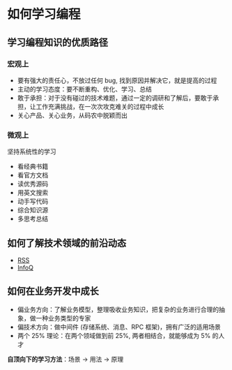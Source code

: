 # 如何学习编程

## 学习编程知识的优质路径

### 宏观上

- 要有强大的责任心，不放过任何 bug, 找到原因并解决它，就是提高的过程
- 主动的学习态度：要不断重构、优化、学习、总结
- 敢于承担：对于没有碰过的技术难题，通过一定的调研和了解后，要敢于承担，让工作充满挑战，在一次次攻克难关的过程中成长
- 关心产品、关心业务，从码农中脱颖而出

### 微观上

坚持系统性的学习

- 看经典书籍
- 看官方文档
- 读优秀源码
- 用英文搜索
- 动手写代码
- 综合知识源
- 多思考总结

## 如何了解技术领域的前沿动态

- [RSS](https://ohmyrss.com/)
- [InfoQ](https://www.infoq.cn/)

## 如何在业务开发中成长

- 偏业务方向：了解业务模型，整理吸收业务知识，把复杂的业务进行合理的抽象，做一种业务类型的专家
- 偏技术方向：做中间件 (存储系统、消息、RPC 框架)，拥有广泛的适用场景
- 两个 25% 理论：在两个领域做到前 25%, 两者相结合，就能够成为 5% 的人才

**自顶向下的学习方法**：场景 -> 用法 -> 原理
